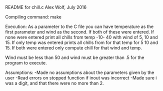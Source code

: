 README for chill.c 
Alex Wolf, July 2016


Compiling command:
 make


Execution: 
    As a parameter to the C file you can have temperature as the first parameter
   and wind as the second. If both of these were entered. If none were entered 
   print all chills from temp -10- 40 with wind of 5, 10 and 15. If only temp
   was entered prints all chills from for that temp for 5 10 and 15. If both were
   entered only compute chill for that wind and temp. 

   Wind must be less than 50 and wind must be greater than .5 for the program to execute.

  Assumptions:
    -Made no assumptions about the parameters given by the user
    	-Read errors on stopped function if inout was incorrect 
    -Made sure i was a digit, and that there were no more than 2. 


